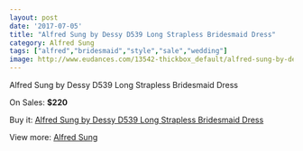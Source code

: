 ```yaml
---
layout: post
date: '2017-07-05'
title: "Alfred Sung by Dessy D539 Long Strapless Bridesmaid Dress"
category: Alfred Sung
tags: ["alfred","bridesmaid","style","sale","wedding"]
image: http://www.eudances.com/13542-thickbox_default/alfred-sung-by-dessy-d539-long-strapless-bridesmaid-dress.jpg
---
```

Alfred Sung by Dessy D539 Long Strapless Bridesmaid Dress

On Sales: **$220**
<a href="https://www.eudances.com/en/alfred-sung/4084-alfred-sung-by-dessy-d539-long-strapless-bridesmaid-dress.html"><amp-img layout="responsive" width="600" height="600" src="//www.eudances.com/13542-thickbox_default/alfred-sung-by-dessy-d539-long-strapless-bridesmaid-dress.jpg" alt="Alfred Sung by Dessy D539 Long Strapless Bridesmaid Dress 0" /></a>
<a href="https://www.eudances.com/en/alfred-sung/4084-alfred-sung-by-dessy-d539-long-strapless-bridesmaid-dress.html"><amp-img layout="responsive" width="600" height="600" src="//www.eudances.com/13545-thickbox_default/alfred-sung-by-dessy-d539-long-strapless-bridesmaid-dress.jpg" alt="Alfred Sung by Dessy D539 Long Strapless Bridesmaid Dress 1" /></a>
<a href="https://www.eudances.com/en/alfred-sung/4084-alfred-sung-by-dessy-d539-long-strapless-bridesmaid-dress.html"><amp-img layout="responsive" width="600" height="600" src="//www.eudances.com/13544-thickbox_default/alfred-sung-by-dessy-d539-long-strapless-bridesmaid-dress.jpg" alt="Alfred Sung by Dessy D539 Long Strapless Bridesmaid Dress 2" /></a>
<a href="https://www.eudances.com/en/alfred-sung/4084-alfred-sung-by-dessy-d539-long-strapless-bridesmaid-dress.html"><amp-img layout="responsive" width="600" height="600" src="//www.eudances.com/13543-thickbox_default/alfred-sung-by-dessy-d539-long-strapless-bridesmaid-dress.jpg" alt="Alfred Sung by Dessy D539 Long Strapless Bridesmaid Dress 3" /></a>

Buy it: [Alfred Sung by Dessy D539 Long Strapless Bridesmaid Dress](https://www.eudances.com/en/alfred-sung/4084-alfred-sung-by-dessy-d539-long-strapless-bridesmaid-dress.html "Alfred Sung by Dessy D539 Long Strapless Bridesmaid Dress")

View more: [Alfred Sung](https://www.eudances.com/en/52-alfred-sung "Alfred Sung")